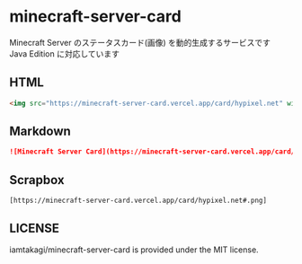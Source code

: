 # minecraft-server-card
Minecraft Server のステータスカード(画像) を動的生成するサービスです\
Java Edition に対応しています

## HTML
```html
<img src="https://minecraft-server-card.vercel.app/card/hypixel.net" width="600" height="128">
```

## Markdown
```markdown
![Minecraft Server Card](https://minecraft-server-card.vercel.app/card/hypixel.net)
```

## Scrapbox
```
[https://minecraft-server-card.vercel.app/card/hypixel.net#.png]
```

## LICENSE
iamtakagi/minecraft-server-card is provided under the MIT license.